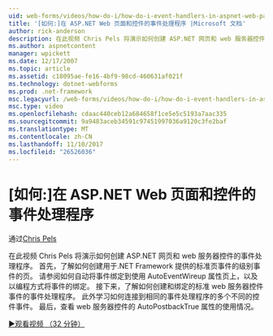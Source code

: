 ```yaml
---
uid: web-forms/videos/how-do-i/how-do-i-event-handlers-in-aspnet-web-pages-and-controls
title: '[如何:]在 ASP.NET Web 页面和控件的事件处理程序 |Microsoft 文档'
author: rick-anderson
description: 在此视频 Chris Pels 将演示如何创建 ASP.NET 网页和 web 服务器控件的事件处理程序。 首先，了解如何创建页级别事件 f...
ms.author: aspnetcontent
manager: wpickett
ms.date: 12/17/2007
ms.topic: article
ms.assetid: c18095ae-fe16-4bf9-98cd-460631af021f
ms.technology: dotnet-webforms
ms.prod: .net-framework
msc.legacyurl: /web-forms/videos/how-do-i/how-do-i-event-handlers-in-aspnet-web-pages-and-controls
msc.type: video
ms.openlocfilehash: cdaac440ceb12a684658f1ce5e5c5193a7aac335
ms.sourcegitcommit: 9a9483aceb34591c97451997036a9120c3fe2baf
ms.translationtype: MT
ms.contentlocale: zh-CN
ms.lasthandoff: 11/10/2017
ms.locfileid: "26526036"
---
```

<a name="how-do-i-event-handlers-in-aspnet-web-pages-and-controls"></a>[如何:]在 ASP.NET Web 页面和控件的事件处理程序
====================
通过[Chris Pels](https://twitter.com/chrispels)

在此视频 Chris Pels 将演示如何创建 ASP.NET 网页和 web 服务器控件的事件处理程序。 首先，了解如何创建用于.NET Framework 提供的标准页事件的级别事件的页。 请参阅如何自动将事件绑定到使用 AutoEventWireup 属性页上，以及以编程方式将事件的绑定。 接下来，了解如何创建和绑定的标准 web 服务器控件事件的事件处理程序。 此外学习如何连接到相同的事件处理程序的多个不同的控件事件。 最后，查看 web 服务器控件的 AutoPostbackTrue 属性的使用情况。

[&#9654;观看视频 （32 分钟）](https://channel9.msdn.com/Blogs/ASP-NET-Site-Videos/how-do-i-event-handlers-in-aspnet-web-pages-and-controls)
